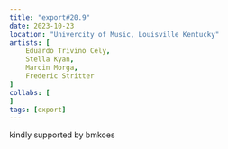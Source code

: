 ```yaml
---
title: "export#20.9"
date: 2023-10-23
location: "Univercity of Music, Louisville Kentucky"
artists: [
	Eduardo Trivino Cely,
	Stella Kyan,
	Marcin Morga,
	Frederic Stritter
]
collabs: [
]
tags: [export]
---
```

kindly supported by bmkoes

